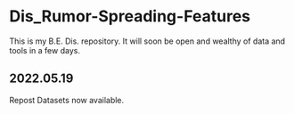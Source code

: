 # Dis_Rumor-Spreading-Features
This is my B.E. Dis. repository.
It will soon be open and wealthy of data and tools in a few days.

## 2022.05.19
Repost Datasets now available.
